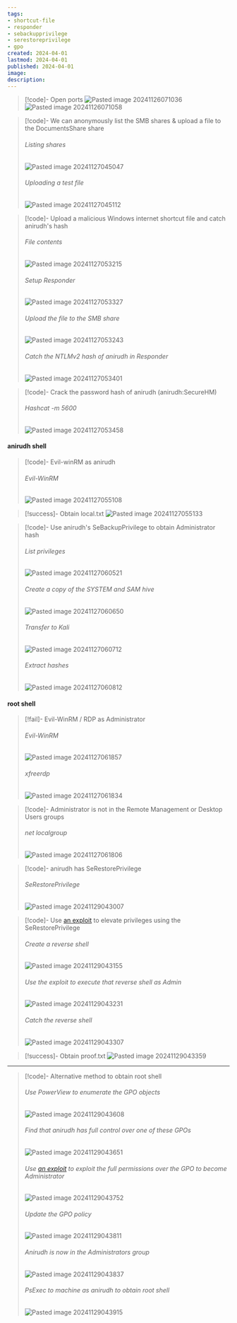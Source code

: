 ```yaml
---
tags:
- shortcut-file
- responder
- sebackupprivilege
- serestoreprivilege
- gpo
created: 2024-04-01
lastmod: 2024-04-01
published: 2024-04-01
image:
description: 
---
```


>[!code]- Open ports
>![Pasted image 20241126071036](Images/Pasted%20image%2020241126071036.png)
>![Pasted image 20241126071058](Images/Pasted%20image%2020241126071058.png)

>[!code]- We can anonymously list the SMB shares & upload a file to the DocumentsShare share
>###### Listing shares
>![Pasted image 20241127045047](Images/Pasted%20image%2020241127045047.png)
>###### Uploading a test file
>![Pasted image 20241127045112](Images/Pasted%20image%2020241127045112.png)

>[!code]- Upload a malicious Windows internet shortcut file and catch anirudh's hash
>###### File contents
>![Pasted image 20241127053215](Images/Pasted%20image%2020241127053215.png)
>###### Setup Responder
>![Pasted image 20241127053327](Images/Pasted%20image%2020241127053327.png)
>###### Upload the file to the SMB share
>![Pasted image 20241127053243](Images/Pasted%20image%2020241127053243.png)
>###### Catch the NTLMv2 hash of anirudh in Responder
>![Pasted image 20241127053401](Images/Pasted%20image%2020241127053401.png)

>[!code]- Crack the password hash of anirudh (anirudh:SecureHM)
>###### Hashcat -m 5600
>![Pasted image 20241127053458](Images/Pasted%20image%2020241127053458.png)
#### anirudh shell

>[!code]- Evil-winRM as anirudh
>###### Evil-WinRM
>![Pasted image 20241127055108](Images/Pasted%20image%2020241127055108.png)

>[!success]- Obtain local.txt
>![Pasted image 20241127055133](Images/Pasted%20image%2020241127055133.png)

>[!code]- Use anirudh's SeBackupPrivilege to obtain Administrator hash
>###### List privileges
>![Pasted image 20241127060521](Images/Pasted%20image%2020241127060521.png)
>###### Create a copy of the SYSTEM and SAM hive
>![Pasted image 20241127060650](Images/Pasted%20image%2020241127060650.png)
>###### Transfer to Kali
>![Pasted image 20241127060712](Images/Pasted%20image%2020241127060712.png)
>###### Extract hashes
>![Pasted image 20241127060812](Images/Pasted%20image%2020241127060812.png)
#### root shell

>[!fail]- Evil-WinRM / RDP as Administrator
>###### Evil-WinRM
>![Pasted image 20241127061857](Images/Pasted%20image%2020241127061857.png)
>###### xfreerdp
>![Pasted image 20241127061834](Images/Pasted%20image%2020241127061834.png)

>[!code]- Administrator is not in the Remote Management or Desktop Users groups
>###### net localgroup
>![Pasted image 20241127061806](Images/Pasted%20image%2020241127061806.png)

>[!code]- anirudh has SeRestorePrivilege
>###### SeRestorePrivilege
>![Pasted image 20241129043007](Images/Pasted%20image%2020241129043007.png)

>[!code]- Use [an exploit](https://github.com/dxnboy/redteam/tree/master) to elevate privileges using the SeRestorePrivilege
>###### Create a reverse shell
>![Pasted image 20241129043155](Images/Pasted%20image%2020241129043155.png)
>###### Use the exploit to execute that reverse shell as Admin
>![Pasted image 20241129043231](Images/Pasted%20image%2020241129043231.png)
>###### Catch the reverse shell
>![Pasted image 20241129043307](Images/Pasted%20image%2020241129043307.png)

>[!success]- Obtain proof.txt
>![Pasted image 20241129043359](Images/Pasted%20image%2020241129043359.png)

___

>[!code]- Alternative method to obtain root shell
> ###### Use PowerView to enumerate the GPO objects
> ![Pasted image 20241129043608](Images/Pasted%20image%2020241129043608.png)
> ###### Find that anirudh has full control over one of these GPOs
> ![Pasted image 20241129043651](Images/Pasted%20image%2020241129043651.png)
> ###### Use [an exploit](https://github.com/Flangvik/SharpCollection/raw/master/NetFramework_4.0_x64/SharpGPOAbuse.exe) to exploit the full permissions over the GPO to become Administrator
> ![Pasted image 20241129043752](Images/Pasted%20image%2020241129043752.png)
> ###### Update the GPO policy
> ![Pasted image 20241129043811](Images/Pasted%20image%2020241129043811.png)
> ###### Anirudh is now in the Administrators group
> ![Pasted image 20241129043837](Images/Pasted%20image%2020241129043837.png)
> ###### PsExec to machine as anirudh to obtain root shell
> ![Pasted image 20241129043915](Images/Pasted%20image%2020241129043915.png)
> 
